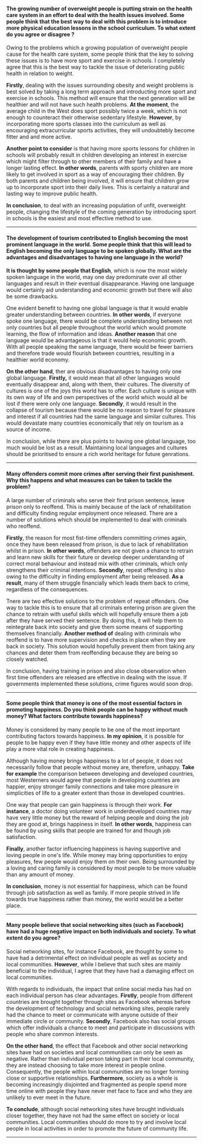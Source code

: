 #### The growing number of overweight people is putting strain on the health care system in an effort to deal with the health issues involved. Some people think that the best way to deal with this problem is to introduce more physical education lessons in the school curriculum. To what extent do you agree or disagree ?

Owing to the problems which a growing population of overweight people cause for the health care system, some people think that the key to solving these issues is to have more sport and exercise in schools.
I completely agree that this is the best way to tackle the issue of deteriorating public health in relation to weight.

**Firstly**, dealing with the issues surrounding obesity and weight problems is best solved by taking a long term approach and introducting more sport and exercise in schools. 
This method will ensure that the next generation will be healthier and will not have such health problems. 
**At the moment**, the average child in the West does sport possibly twice a week, which is not enough to counteract their otherwise sedentary lifestyle.
**However**, by incorporating more sports classes into the curriculum as well as encouraging extracurricular sports activities, they will undoubtebly become fitter and and more active.

**Another point to consider** is that having more sports lessons for children in schools will probably result in children developing an interest in exercise which might filter through
to other members of their family and have a longer lasting effect. **In other words**, parents with sporty children are more likely to get involved in sport as a way of encouraging their children.
By both parents and children being involved, it will ensure that children grow up to incorporate sport into their daily lives. 
This is certainly a natural and lasting way to improve public health.

**In conclusion**, to deal with an increasing population of unfit, overweight people, changing the lifestyle of the coming generation by introducing sport in schools is the easiest and most effective method to use.

---

#### The development of tourism contributed to English becoming the most prominent language in the world. Some people think that this will lead to English becoming the only language to be spoken globally. What are the advantages and disadvantages to having one language in the world?

**It is thought by some people that English**, which is now the most widely spoken language in the world, may one day predominate over all other languages and result in their
eventual disappearance. Having one language would certainly aid understanding and economic growth but there will also be some drawbacks.

One evident benefit to having one global language is that it would enable greater understanding between countries. 
**In other words**, if everyone spoke one language, there would be complete understanding between not only countries but all people throughout the world which would promote learning,
the flow of information and ideas. **Another reason** that one language would be advantageous is that it would help economic growth. With all people speaking the same language, there would be fewer barriers and therefore trade would flourish between countries, resulting in a healthier world economy.

**On the other hand**, ther are obvious disadvantages to having only one global language. **Firstly,** it would mean that all other languages would eventually disappear and, along with them, their cultures. The diversity of cultures is one of the joys this world has to offer. Each culture is unique with its own way of life and own perspectives of the world which would all be lost if there were only one language. **Secondly**, it would result in the collapse of tourism because there would be no reason to travel for pleasure and interest if all countries had the same language and similar cultures. This would devastate many countries economically that rely on tourism as a source of income.

In conclusion, while there are plus points to having one global language, too much would be lost as a result. Maintaining local languages and cultures should be prioritised 
to ensure a rich world heritage for future genrations.

---

#### Many offenders commit more crimes after serving their first punishment. Why this happens and what measures can be taken to tackle the problem?
A large number of criminals who serve their first prison sentence, leave prison only to reoffend. This is mainly because of the lack of rehabilitation and difficulty finding regular employment once released. There are a number of solutions which should be implemented to deal with criminals who reoffend.

**Firstly**, the reason for most fist-time offenders committing crimes again, once they have been released from prison, is due to lack of rehabilitation whilst in prison. 
**In other words**, offenders are not given a chance to retrain and learn new skills for their future or develop deeper understanding of correct moral behaviour and instead
mix with other criminals, which only strengthens their criminal intentions.
**Secondly**, repeat offending is also owing to the difficulty in finding employment after being released. **As a result**, many of them struggle financially which leads
them back to crime, regardless of the consequences. 

Tnere are two effective solutions to the problem of repeat offenders. One way to tackle this is to ensure that all criminals entering prison are given the chance to retrain 
with useful skills which will hopefully ensure them a job after they have served their sentence. By doing this, it will help them to reintegrate back into society and give them
some means of supporting themselves financially. **Another method of** dealing with criminals who reoffend is to have more supervision and checks in place when they are back in society. This solution would hopefully prevent them from taking any chances and deter them from reoffending because they are being so closely watched.

In conclusion, having training in prison and also close observation when first time offenders are released are effective in dealing with the issue. If governments implemented these solutions, crime figures would soon drop. 

---

#### Some people think that money is one of the most essential factors in promoting happiness. Do you think people can be happy without much money? What factors contribute towards happiness?
Money is considered by many people to be one of the most important contributing factors towards happiness. **In my opinion**, it is possible for people to be happy even if they
have little money and other aspects of life play a more vital role in creating happiness.

Although having money brings happiness to a lot of people, it does not necessarily follow that people without money are, therefore, unhappy.
**Take for example** the comparison between developing and developed countries, most Westerners would agree that people in developing countries are happier, enjoy stronger family connections and take more pleasure in simplicities of life to a greater extent than those in developed countries.

One way that people can gain happiness is through their work. **For instance**, a doctor doing volunteer work in underdeveloped countries may have very little money but the reward of helping people and doing the job they are good at, brings happiness in itself. **In other words**, happiness can be found by using skills that people are trained
for and though job satisfaction.

**Finally**, another factor influencing happiness is having supportive and loving people in one's life. While money may bring opportunities to enjoy pleasures, few people
would enjoy them on their own. Being surrounded by a loving and caring family is considered by most people to be more valuable than any amount of money.

**In conclusion**, money is not essential for happiness, which can be found through job satisfaction as well as family. If more people strived in life towards true happiness
rather than money, the world would be a better place.

---

#### Many people believe that social networking sites (such as Facebook) have had a huge negative impact on both individuals and society. To what extent do you agree?

Social networking sites, for instance Facebook, are thought by some to have had a detrimental effect on individual people as well as society and local communities. 
**However**, while I believe that such sites are mainly beneficial to the individual, I agree that they have had a damaging effect on local communities.

With regards to individuals, the impact that online social media has had on each individual person has clear advantages. **Firstly**, people from different countries are 
brought together through sites as Facebook whereas before the development of technology and social networking sites, people rarely had the chance to meet or communicate
with anyone outside of their immediate circle or community. **Secondly**, Facebook also has social groups which offer individuals a chance to meet and participate 
in discussions with people who share common interests.

**On the other hand**, the effect that Facebook and other social networking sites have had on societies and local communities can only be seen as negative. Rather than
individual person taking part in their local community, they are instead choosing to take more interest in people online. Consequently, the people within local communities
are no longer forming close or supportive relationships. **Furthermore**, society as a whole is becoming increasingly disjointed and fragmented as people spend more time
online with people they have never met face to face and who they are unlikely to ever meet in the future.

**To conclude**, although social networking sites have brought individuals closer together, they have not had the same effect on society or local communities.
Local communities should do more to try and involve local people in local activities in order to promote the future of community life.

---


